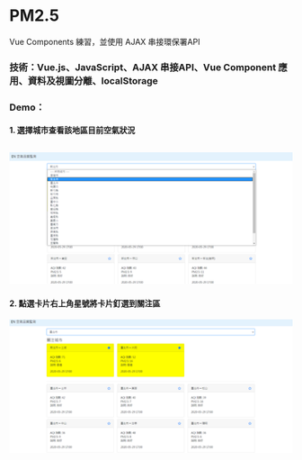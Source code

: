 # PM2.5
Vue Components 練習，並使用 AJAX 串接環保署API
### 技術：Vue.js、JavaScript、AJAX 串接API、Vue Component 應用、資料及視圖分離、localStorage
### Demo：
#### 1. 選擇城市查看該地區目前空氣狀況
![readme01](https://github.com/IanSu0630/PM2.5/blob/master/readme_img/readme01.png)
---
#### 2. 點選卡片右上角星號將卡片釘選到關注區
![readme02](https://github.com/IanSu0630/PM2.5/blob/master/readme_img/readme02.PNG)
